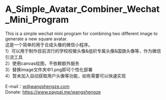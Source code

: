 # A_Simple_Avatar_Combiner_Wechat_Mini_Program
This is a simple wechat mini program for combining two different image to generate a new square avatar.  
这是一个简单的用于合成头像的微信小程序。  
1）可以用于制作目前流行的学校校徽头像&组织专属头像&国旗头像等，作为微信引流工具  
2）使用canvas绘图，不依赖额外服务    
3）替换image文件夹中1.png即可个性化部署  
4）暂未加入自动获取用户头像等功能，如有需要可以快速实现  
  
E-mail：w@wangshengze.com  
Donate: https://www.paypal.me/wangshengze

